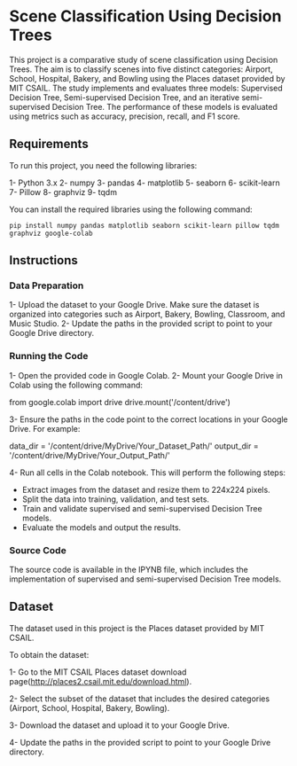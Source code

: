 # Scene Classification Using Decision Trees
This project is a comparative study of scene classification using Decision Trees. The aim is to classify scenes into five distinct categories: Airport, School, Hospital, Bakery, and Bowling using the Places dataset provided by MIT CSAIL. The study implements and evaluates three models: Supervised Decision Tree, Semi-supervised Decision Tree, and an iterative semi-supervised Decision Tree. The performance of these models is evaluated using metrics such as accuracy, precision, recall, and F1 score.

## Requirements
To run this project, you need the following libraries:

1- Python 3.x
2- numpy
3- pandas
4- matplotlib
5- seaborn
6- scikit-learn
7- Pillow
8- graphviz
9- tqdm


You can install the required libraries using the following command:
```
pip install numpy pandas matplotlib seaborn scikit-learn pillow tqdm graphviz google-colab
```

## Instructions
### Data Preparation
1- Upload the dataset to your Google Drive. Make sure the dataset is organized into categories such as Airport, Bakery, Bowling, Classroom, and Music Studio.
2- Update the paths in the provided script to point to your Google Drive directory.

### Running the Code
1- Open the provided code in Google Colab.
2- Mount your Google Drive in Colab using the following command:

from google.colab import drive
drive.mount('/content/drive')

3- Ensure the paths in the code point to the correct locations in your Google Drive. For example:

data_dir = '/content/drive/MyDrive/Your_Dataset_Path/'
output_dir = '/content/drive/MyDrive/Your_Output_Path/'


4- Run all cells in the Colab notebook. This will perform the following steps:

* Extract images from the dataset and resize them to 224x224 pixels.
* Split the data into training, validation, and test sets.
* Train and validate supervised and semi-supervised Decision Tree models.
* Evaluate the models and output the results.



### Source Code

The source code is available in the IPYNB file, which includes the implementation of supervised and semi-supervised Decision Tree models.

## Dataset

The dataset used in this project is the Places dataset provided by MIT CSAIL.

To obtain the dataset:

1- Go to the MIT CSAIL Places dataset download page(http://places2.csail.mit.edu/download.html).

2- Select the subset of the dataset that includes the desired categories (Airport, School, Hospital, Bakery, Bowling).

3- Download the dataset and upload it to your Google Drive.

4- Update the paths in the provided script to point to your Google Drive directory.





